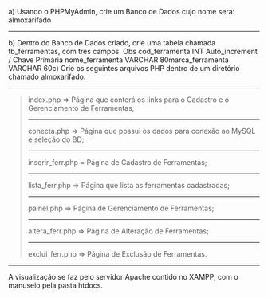 a) Usando o PHPMyAdmin, crie um Banco de Dados cujo nome será:
almoxarifado<hr>
b) Dentro do Banco de Dados criado, crie uma tabela chamada tb_ferramentas, com três campos. Obs cod_ferramenta INT Auto_increment / Chave Primária nome_ferramenta VARCHAR 80marca_ferramenta VARCHAR 60c) Crie os seguintes arquivos PHP dentro de um diretório chamado almoxarifado.<hr>
> index.php => Página que conterá os links para o Cadastro e o Gerenciamento de Ferramentas;<hr>
> conecta.php => Página que possui os dados para conexão ao MySQL e seleção do BD;<hr>
> inserir_ferr.php = Página de Cadastro de Ferramentas;<hr>
> lista_ferr.php => Página que lista as ferramentas cadastradas;<hr>
> painel.php => Página de Gerenciamento de Ferramentas;<hr> 
> altera_ferr.php => Página de Alteração de Ferramentas;<hr>
> exclui_ferr.php => Página de Exclusão de Ferramentas.

---------------------------------
A visualização se faz pelo servidor Apache contido no XAMPP, com o manuseio pela pasta htdocs.
